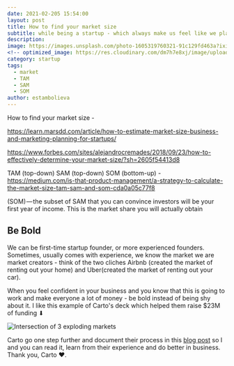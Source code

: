 ```yaml
---
date: 2021-02-205 15:54:00
layout: post
title: How to find your market size
subtitle: while being a startup - which always make us feel like we play on the hard level
description: 
image: https://images.unsplash.com/photo-1605319760321-91c129fd463a?ixid=MXwxMjA3fDB8MHxwaG90by1wYWdlfHx8fGVufDB8fHw%3D&ixlib=rb-1.2.1&auto=format&fit=crop&w=1434&q=80
<!-- optimized_image: https://res.cloudinary.com/dm7h7e8xj/image/upload/c_scale,w_380/v1559825288/theme17_nlndhx.jpg -->
category: startup
tags:
  - market
  - TAM
  - SAM
  - SOM
author: estambolieva
---
```



How to find your market size - 

https://learn.marsdd.com/article/how-to-estimate-market-size-business-and-marketing-planning-for-startups/

https://www.forbes.com/sites/alejandrocremades/2018/09/23/how-to-effectively-determine-your-market-size/?sh=2605f54413d8

TAM (top-down) SAM (top-down) SOM (bottom-up) - https://medium.com/is-that-product-management/a-strategy-to-calculate-the-market-size-tam-sam-and-som-cda0a05c77f8

(SOM) — the subset of SAM that you can convince investors will be your first year of income. This is the market share you will actually obtain


## Be Bold

We can be first-time startup founder, or more experienced founders. Sometimes, usually comes with experience, we know the market we are market creators - think of the two cliches Airbnb (created the market of renting out your home) and Uber(created the market of renting out your car).

When you feel confident in your business and you know that this is going to work and make everyone a lot of money - be bold instead of being shy about it. I like this example of Carto's deck which helped them raise $23M of funding ⬇

![Intersection of 3 exploding markets](https://miro.medium.com/max/875/1*1oH8yXjAipIez5zhYGitQQ.png)

Carto go one step further and document their process in this [blog post](https://medium.com/@carto/raising-money-in-the-current-environment-every-little-helps-2e345d103293#.5jvccxi7o) so I and you can read it, learn from their experience and do better in business. Thank you, Carto ♥. 
